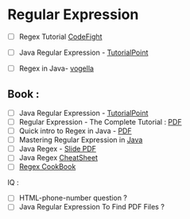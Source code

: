 # Regular Expression

- [ ] Regex Tutorial [CodeFight](https://codefights.com/interview-practice/topics/regex/tutorial)
- [ ] Java Regular Expression - [TutorialPoint](http://www.tutorialspoint.com/java/java_regular_expressions.htm)
- [ ] Regex in Java- [vogella](http://www.vogella.com/tutorials/JavaRegularExpressions/article.html)


## Book :
- [ ] Java Regular Expression - [TutorialPoint](https://www.tutorialspoint.com/java/pdf/java_regular_expressions.pdf)
- [ ] Regular Expression - The Complete Tutorial : [PDF](https://www.princeton.edu/~mlovett/reference/Regular-Expressions.pdf)
- [ ] Quick intro to Regex in Java - [PDF](http://lsirwww.epfl.ch/courses/iis/2009ss/slides/slides-10a-RegExp.pdf)
- [ ] Mastering Regular Expression in [Java](http://tim.vanstaalduine.com/downloads/books/O_Reilly-Mastering_Regular_Expressions_in_Java_2nd_Edition.pdf)
- [ ] Java Regex - [Slide PDF](http://java.ociweb.com/javasig/knowledgebase/2005-05/JavaRegex.pdf)
- [ ] Java Regex [CheatSheet](http://www.omicentral.com/cheatsheets/JavaRegularExpressionsCheatSheet.pdf)
- [ ] [Regex CookBook](https://karczmarczuk.users.greyc.fr/TEACH/TAL/Doc/Regular%20Expressions.pdf)

IQ :
- [ ]  HTML-phone-number question ?
- [ ] Java Regular Expression To Find PDF Files ?
